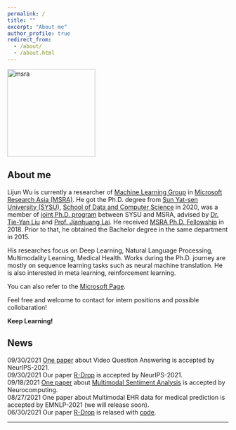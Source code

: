 ```yaml
---
permalink: /
title: ""
excerpt: "About me"
author_profile: true
redirect_from: 
  - /about/
  - /about.html
---
```


<img src="https://apeterswu.github.io/images/mslogo.png" alt="msra"  width="200">

About me
------
Lijun Wu is currently a researcher of [Machine Learning Group](https://www.microsoft.com/en-us/research/group/machine-learning-research-group/) in [Microsoft Research Asia (MSRA)](https://www.msra.cn/). He got the Ph.D. degree from [Sun Yat-sen University (SYSU)](http://www.sysu.edu.cn/2012/en/index.htm), [School of Data and Computer Science](http://sdcs.sysu.edu.cn/) in 2020, was a member of [joint Ph.D. program](https://www.msra.cn/zh-cn/connections/academic-programs/joint-phd) between SYSU and MSRA, advised by [Dr. Tie-Yan Liu](https://www.microsoft.com/en-us/research/people/tyliu/) and [Prof. Jianhuang Lai](http://sdcs.sysu.edu.cn/content/2498). He received [MSRA Ph.D. Fellowship](https://www.microsoft.com/en-us/research/academic-program/fellowships-microsoft-research-asia/#!fellows) in 2018. Prior to that, he obtained the Bachelor degree in the same department in 2015. 

His researches focus on Deep Learning, Natural Language Processing, Multimodality Learning, Medical Health. Works during the Ph.D. journey are mostly on sequence learning tasks such as neural machine translation. He is also interested in meta learning, reinforcement learning.

You can also refer to the [Microsoft Page](https://www.microsoft.com/en-us/research/people/lijuwu/).

Feel free and welcome to contact for intern positions and possible collobaration!

<strong>Keep Learning!</strong>

News
------
09/30/2021  [One paper]() about Video Question Answering is accepted by NeurIPS-2021. <br>
09/30/2021  Our paper [R-Drop](https://arxiv.org/pdf/2106.14448.pdf) is accepted by NeurIPS-2021. <br>
09/18/2021  [One paper](https://www.sciencedirect.com/science/article/abs/pii/S0925231221013990) about [Multimodal Sentiment Analysis](https://www.sciencedirect.com/science/article/abs/pii/S0925231221013990) is accepted by Neurocomputing. <br>
08/27/2021  One paper about Multimodal EHR data for medical prediction is accepted by EMNLP-2021 (we will release soon). <br>
06/30/2021  Our paper [R-Drop](https://arxiv.org/pdf/2106.14448.pdf) is relased with [code](https://github.com/dropreg/R-Drop). <br>
<!-- 05/09/2021  [One paper](/publication/2021_icml_temp_cor) about seqeunce learning is accepted by ICML-2021. <br> -->
<!-- 03/11/2021  Our paper "[UniDrop](/publication/2021_naacl_unidrop)" is accepted by NAACL-2021. <br> -->
<!-- 01/14/2021  Our paper "[IOT](/publication/2021_iclr_iot)" is accepted by ICLR-2021. <br> -->

------

<div style="width: 250px; margin: auto;">
		<script type="text/javascript" id="clustrmaps" src="//cdn.clustrmaps.com/map_v2.js?cl=ffffff&w=a&t=tt&d=DqbbzWwcRTMYjO1e01t5kB_HHvBm_7eWoxdlOK1UCuo"></script>
</div>